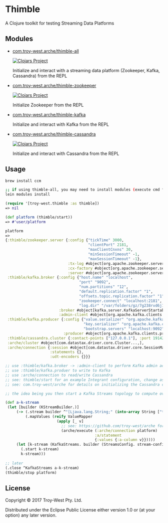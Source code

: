 # Thimble

A Clojure toolkit for testing Streaming Data Platforms

## Modules

* [com.troy-west.arche/thimble-all](https://github.com/troy-west/thimble)

  [![Clojars Project](https://img.shields.io/clojars/v/com.troy-west/thimble-all.svg)](https://clojars.org/com.troy-west/thimble-all)

  Initialize and interact with a streaming data platform (Zookeeper, Kafka, Cassandra) from the REPL

* [com.troy-west.arche/thimble-zookeeper](https://github.com/troy-west/thimble/tree/master/thimble-zookeeper)

  [![Clojars Project](https://img.shields.io/clojars/v/com.troy-west/thimble-zookeeper.svg)](https://clojars.org/com.troy-west/thimble-zookeeper)

  Initialize Zookeeper from the REPL 

* [com.troy-west.arche/thimble-kafka](https://github.com/troy-west/thimble/tree/master/thimble-kafka)

  Initialize and interact with Kafka from the REPL

* [com.troy-west.arche/thimble-cassandra](https://github.com/troy-west/thimble/tree/master/thimble-cassandra)

  [![Clojars Project](https://img.shields.io/clojars/v/com.troy-west/thimble-cassandra.svg)](https://clojars.org/com.troy-west/thimble-cassandra)

  Initialize and interact with Cassandra from the REPL

## Usage

```bash
brew install ccm

;; if using thimble-all, you may need to install modules (execute cmd from project root)
lein modules install
```

```clojure
(require '[troy-west.thimble :as thimble])
=> nil

(def platform (thimble/start))
=> #'user/platform

platform
=>
{:thimble/zookeeper.server {:config {"tickTime" 3000,
                                     "clientPort" 2181,
                                     "maxClientCnxns" 30,
                                     "minSessionTimeout" -1,
                                     "maxSessionTimeout" -1},
                            :tx-log #object[org.apache.zookeeper.server.persistence.FileTxnSnapLog...],
                            :cx-factory #object[org.apache.zookeeper.server.NIOServerCnxnFactory...],
                            :server #object[org.apache.zookeeper.server.ZooKeeperServer...]},
 :thimble/kafka.broker {:config {"host.name" "localhost",
                                 "port" "9092",
                                 "num.partitions" "12",
                                 "default.replication.factor" "1",
                                 "offsets.topic.replication.factor" "1",
                                 "zookeeper.connect" "localhost:2181",
                                 "log.dir" "/var/folders/gz/7g238rvd6j1c_jrqqc87_7_m0000gn/T/thimble-temp-kf"},
                        :broker #object[kafka.server.KafkaServerStartable...],
                        :admin-client #object[org.apache.kafka.clients.admin.KafkaAdminClient...]},
 :thimble/kafka.producer {:config {"value.serializer" "org.apache.kafka.common.serialization.StringSerializer",
                                   "key.serializer" "org.apache.kafka.common.serialization.StringSerializer",
                                   "bootstrap.servers" "localhost:9092"},
                          :producer #object[org.apache.kafka.clients.producer.KafkaProducer...]},
 :thimble/cassandra.cluster {:contact-points ["127.0.0.1"], :port 19142},
 :arche/cluster #object[com.datastax.driver.core.Cluster...,],
 :arche/connection {:session #object[com.datastax.driver.core.SessionManager...],
                    :statements {},
                    :udt-encoders {}}}

;; use :thimble/kafka.broker -> :admin-client to perform Kafka admin actions (list topics, create topics, etc)
;; use :thimble/kafka.produer to write to Kafka
;; use :arche/connection to read/write Cassandra
;; see: thimble/start for an example Integrant configuration, change as required
;; see: com.troy-west/arche for details on initializing the Cassandra connection and Prepared Statements

;; the idea being you then start a Kafka Streams topology to compute over a topic and write to Cassandra..

(def a-k-stream
 (let [builder (KStreamBuilder.)]
     (-> (.stream builder ^"[Ljava.lang.String;" (into-array String ["test-topic-1"]))
         (.mapValues (reify ValueMapper
                       (apply [_ v]
                         ;; see: https://github.com/troy-west/arche for details on configuring statements
                         (arche/execute (:arche/connection platform) 
                                        :a/statement 
                                        {:values {:a-column v}}))))
     (let [k-stream (KafkaStreams. builder (StreamsConfig. stream-config))]
       (.start k-stream)
       k-stream)))
      
;; later
(.close ^KafkaStreams a-k-stream)
(thimble/stop platform)
```



## License

Copyright © 2017 Troy-West Pty. Ltd.

Distributed under the Eclipse Public License either version 1.0 or (at
your option) any later version.
